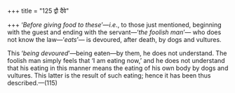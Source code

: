 +++
title = "125 द्वौ दैवे"

+++
‘*Before giving food to these*’—*i.e*., to those just mentioned,
beginning with the guest and ending with the servant—‘*the foolish
man*’— who does not know the law—‘*eats*’— is devoured, after death, by
dogs and vultures.

This ‘*being devoured*’—being eaten—by them, he does not understand. The
foolish man simply feels that ‘I am eating now,’ and he does not
understand that his eating in this manner means the eating of his own
body by dogs and vultures. This latter is the result of such eating;
hence it has been thus described.—(115)


